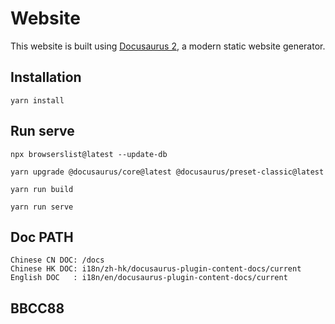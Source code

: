 # Website

This website is built using [Docusaurus 2](https://v2.docusaurus.io/), a modern static website generator.

## Installation

```console
yarn install
```

## Run serve

```console
npx browserslist@latest --update-db 

yarn upgrade @docusaurus/core@latest @docusaurus/preset-classic@latest

yarn run build

yarn run serve
```

## Doc PATH

```console
Chinese CN DOC: /docs
Chinese HK DOC: i18n/zh-hk/docusaurus-plugin-content-docs/current
English DOC   : i18n/en/docusaurus-plugin-content-docs/current
```

## BBCC88